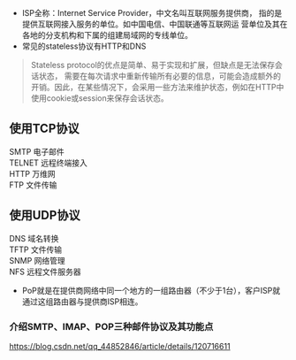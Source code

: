 * ISP全称：Internet Service Provider，中文名叫互联网服务提供商，
指的是提供互联网接入服务的单位。如中国电信、中国联通等互联网运
营单位及其在各地的分支机构和下属的组建局域网的专线单位。
* 常见的stateless协议有HTTP和DNS
>Stateless protocol的优点是简单、易于实现和扩展，但缺点是无法保存会话状态，
需要在每次请求中重新传输所有必要的信息，可能会造成额外的开销。因此，在某些情况下，会采用一些方法来维护状态，例如在HTTP中使用cookie或session来保存会话状态。

## 使用TCP协议
SMTP         电子邮件  
TELNET       远程终端接入  
HTTP         万维网  
FTP          文件传输  

## 使用UDP协议
DNS          域名转换  
TFTP         文件传输  
SNMP         网络管理  
NFS          远程文件服务器  

* PoP就是在提供商网络中同一个地方的一组路由器（不少于1台），客户ISP就通过这组路由器与提供商ISP相连。

### 介绍SMTP、IMAP、POP三种邮件协议及其功能点
https://blog.csdn.net/qq_44852846/article/details/120716611

